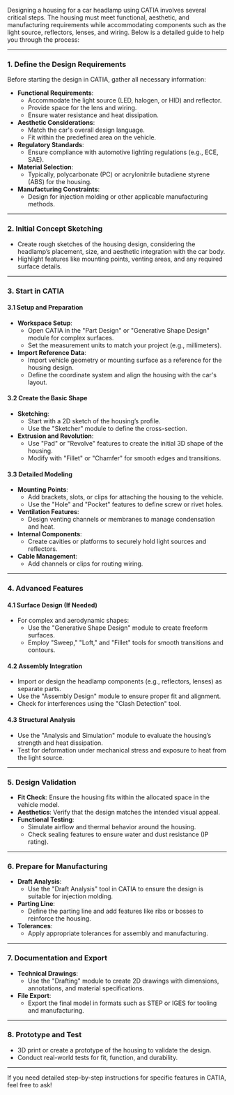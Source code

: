 


Designing a housing for a car headlamp using CATIA involves several critical steps. The housing must meet functional, aesthetic, and manufacturing requirements while accommodating components such as the light source, reflectors, lenses, and wiring. Below is a detailed guide to help you through the process:

---

### **1. Define the Design Requirements**
Before starting the design in CATIA, gather all necessary information:
- **Functional Requirements**:
  - Accommodate the light source (LED, halogen, or HID) and reflector.
  - Provide space for the lens and wiring.
  - Ensure water resistance and heat dissipation.
- **Aesthetic Considerations**:
  - Match the car's overall design language.
  - Fit within the predefined area on the vehicle.
- **Regulatory Standards**:
  - Ensure compliance with automotive lighting regulations (e.g., ECE, SAE).
- **Material Selection**:
  - Typically, polycarbonate (PC) or acrylonitrile butadiene styrene (ABS) for the housing.
- **Manufacturing Constraints**:
  - Design for injection molding or other applicable manufacturing methods.

---

### **2. Initial Concept Sketching**
- Create rough sketches of the housing design, considering the headlamp’s placement, size, and aesthetic integration with the car body.
- Highlight features like mounting points, venting areas, and any required surface details.

---

### **3. Start in CATIA**
#### **3.1 Setup and Preparation**
- **Workspace Setup**:
  - Open CATIA in the "Part Design" or "Generative Shape Design" module for complex surfaces.
  - Set the measurement units to match your project (e.g., millimeters).
- **Import Reference Data**:
  - Import vehicle geometry or mounting surface as a reference for the housing design.
  - Define the coordinate system and align the housing with the car's layout.

#### **3.2 Create the Basic Shape**
- **Sketching**:
  - Start with a 2D sketch of the housing’s profile.
  - Use the "Sketcher" module to define the cross-section.
- **Extrusion and Revolution**:
  - Use "Pad" or "Revolve" features to create the initial 3D shape of the housing.
  - Modify with "Fillet" or "Chamfer" for smooth edges and transitions.

#### **3.3 Detailed Modeling**
- **Mounting Points**:
  - Add brackets, slots, or clips for attaching the housing to the vehicle.
  - Use the "Hole" and "Pocket" features to define screw or rivet holes.
- **Ventilation Features**:
  - Design venting channels or membranes to manage condensation and heat.
- **Internal Components**:
  - Create cavities or platforms to securely hold light sources and reflectors.
- **Cable Management**:
  - Add channels or clips for routing wiring.

---

### **4. Advanced Features**
#### **4.1 Surface Design (If Needed)**
- For complex and aerodynamic shapes:
  - Use the "Generative Shape Design" module to create freeform surfaces.
  - Employ "Sweep," "Loft," and "Fillet" tools for smooth transitions and contours.

#### **4.2 Assembly Integration**
- Import or design the headlamp components (e.g., reflectors, lenses) as separate parts.
- Use the "Assembly Design" module to ensure proper fit and alignment.
- Check for interferences using the "Clash Detection" tool.

#### **4.3 Structural Analysis**
- Use the "Analysis and Simulation" module to evaluate the housing’s strength and heat dissipation.
- Test for deformation under mechanical stress and exposure to heat from the light source.

---

### **5. Design Validation**
- **Fit Check**: Ensure the housing fits within the allocated space in the vehicle model.
- **Aesthetics**: Verify that the design matches the intended visual appeal.
- **Functional Testing**:
  - Simulate airflow and thermal behavior around the housing.
  - Check sealing features to ensure water and dust resistance (IP rating).

---

### **6. Prepare for Manufacturing**
- **Draft Analysis**:
  - Use the "Draft Analysis" tool in CATIA to ensure the design is suitable for injection molding.
- **Parting Line**:
  - Define the parting line and add features like ribs or bosses to reinforce the housing.
- **Tolerances**:
  - Apply appropriate tolerances for assembly and manufacturing.

---

### **7. Documentation and Export**
- **Technical Drawings**:
  - Use the "Drafting" module to create 2D drawings with dimensions, annotations, and material specifications.
- **File Export**:
  - Export the final model in formats such as STEP or IGES for tooling and manufacturing.

---

### **8. Prototype and Test**
- 3D print or create a prototype of the housing to validate the design.
- Conduct real-world tests for fit, function, and durability.

---

If you need detailed step-by-step instructions for specific features in CATIA, feel free to ask!

